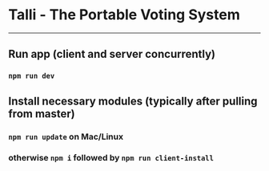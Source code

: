 # Talli - The Portable Voting System

***

## Run app (client and server concurrently)

### `npm run dev`

## Install necessary modules (typically after pulling from master)

### `npm run update` on Mac/Linux

### otherwise `npm i` followed by `npm run client-install`

<!-- npm inst? -->
